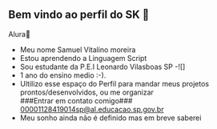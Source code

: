 ## Bem vindo ao perfil do SK  💙
Alura💙
- Meu nome Samuel Vitalino moreira
- Estou aprendendo a Linguagem Script
- Sou estudante da P.E.I Leonardo Vilasboas SP                                                                                                                                                                                                                                    -![]
 - 1 ano do ensino medio :-).                                                                                                                                                                                                                                                        
  - Ultilizo esse espaço do Perfil para mandar meus projetos prontos/desenvolvidos, ou me organizar                                                                                                                                                                              
 ###Entrar em contato comigo###                                                                                                                                                                                                                                                   
00001128419014sp@al.educacao.sp.gov.br                                        
- Meu sonho ainda não é definido mas em breve saberei
